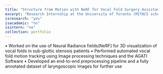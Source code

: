 ```yaml
---
title: "Structure from Motion with NeRF for Vocal Fold Surgery Assistance"
excerpt: "Research Internship at the University of Toronto (MITACS scholarship) | Guide: Prof. Lueder Kahrs"
isresearch: "yes"
isacademic: "no"
isintern: "no"
collection: portfolio
---
```


• Worked on the use of Neural Radiance fields(NeRF) for 3D visualization of vocal folds in sub-glottic stenosis patients
• Performed automated vocal fold motion tracking using Image processing techniques and the AGATI Software
• Developed an end-to-end preprocessing pipeline and a fully annotated dataset of laryngoscopic images for further use

